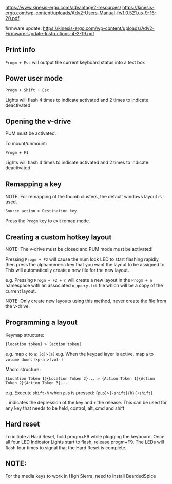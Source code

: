 https://www.kinesis-ergo.com/advantage2-resources/
https://kinesis-ergo.com/wp-content/uploads/Adv2-Users-Manual-fw1.0.521.us-9-16-20.pdf

firmware update: https://kinesis-ergo.com/wp-content/uploads/Adv2-Firmware-Update-Instructions-4-2-19.pdf

## Print info

`Progm + Esc` will output the current keyboard status into a text box

## Power user mode

`Progm + Shift + Esc`

Lights will flash 4 times to indicate activated and 2 times to indicate deactivated

## Opening the v-drive

PUM must be activated.

To mount/unmount:

`Progm + F1`

Lights will flash 4 times to indicate activated and 2 times to indicate deactivated

## Remapping a key

NOTE: For remapping of the thumb clusters, the default windows layout is used.

`Source action > Destination key`

Press the `Progm` key to exit remap mode.

## Creating a custom hotkey layout

NOTE: The v-drive must be closed and PUM mode must be activated!

Pressing `Progm + F2` will cause the num lock LED to start flashing rapidly, then press
the alphanumeric key that you want the layout to be assigned to. This will automatically create a
new file for the new layout.

e.g. Pressing `Progm + F2 + n` will create a new layout in the `Progm + n` namespace with an associated
`n_query.txt` file which will be a copy of the current layout.

NOTE: Only create new layouts using this method, never create the file from the v-drive.

## Programming a layout

Keymap structure:

`[location token] > [action token]`

e.g. map `q` to `a`: `[q]>[a]`
e.g. When the keypad layer is active, map `a` to `volume down`: `[kp-a]>[vol-]`

Macro structure:

`{Location Token 1}{Location Token 2}... > {Action Token 1}{Action Token 2}{Action Token 3}...`

e.g. Execute `shift-h` when `pup` is pressed: `{pup}>{-shift}{h}{+shift}`

`-` indicates the depression of the key and `+` the release. This can be used for any key that needs
to be held, control, alt, cmd and shift


## Hard reset

To initiate a Hard Reset, hold progm+F9 while plugging the keyboard. Once all four LED Indicator Lights start
to flash, release progm+F9. The LEDs will flash four times to signal that the Hard Reset is complete.


## NOTE:

For the media keys to work in High Sierra, need to install BeardedSpice
